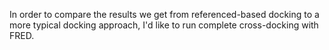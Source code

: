 In order to compare the results we get from referenced-based docking to a more typical docking approach, I'd like to run complete cross-docking with FRED.